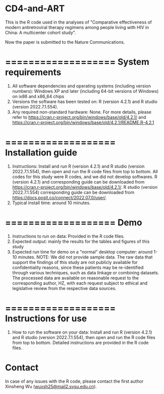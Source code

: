# CD4-and-ART
This is the R code used in the analyses of "Comparative effectiveness of modern antiretroviral therapy regimens among people living with HIV in China: A multicenter cohort study".

Now the paper is submitted to the Nature Communications.    

===================
System requirements
===================
1) All software dependencies and operating systems (including version numbers): Windows XP and later (including 64-bit versions of Windows) on ix86 and x86_64 chips
2) Versions the software has been tested on: R (version 4.2.1) and R studio (version 2022.7.1.554).
3) Any required non-standard hardware: None.
For more details, please refer to https://cran.r-project.org/bin/windows/base/old/4.2.1/ and https://cran.r-project.org/bin/windows/base/old/4.2.1/README.R-4.2.1


===================
Installation guide
===================
1) Instructions: Install and run R (version 4.2.1) and R studio (version 2022.7.1.554), then open and run the R code files from top to bottom. All codes for this study were R codes, and we did not develop softwares. R (version 4.2.1) and corresponding guide can be downloaded from https://cran.r-project.org/bin/windows/base/old/4.2.1/. R studio (version 2022.7.1.554) corresponding guide can be downloaded from https://docs.posit.co/connect/2022.07.0/user/.
2) Typical install time: around 10 minutes.


===================
Demo
===================
1) Instructions to run on data: Provided in the R code files.
2) Expected output: mainly the results for the tables and figures of this study
3) Expected run time for demo on a "normal" desktop computer: around 1-10 minutes.
NOTE: We did not provide sample data. The raw data that support the findings of this study are not publicly available for confidentiality reasons, since these patients may be re-identified through various techniques, such as data linkage or combining datasets. The processed data are available on reasonable request to the corresponding author, HZ, with each request subject to ethical and legislative review from the respective data sources.


===================
Instructions for use
===================
1) How to run the software on your data: Install and run R (version 4.2.1) and R studio (version 2022.7.1.554), then open and run the R code files from top to bottom. Detailed instructions are provided in the R code files.

# Contact
In case of any issues with the R code, please contact the first author Xinsheng Wu (wuxsh25@mail2.sysu.edu.cn).
